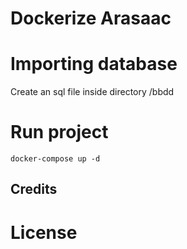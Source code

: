 # Dockerize Arasaac

# Importing database

Create an sql file inside directory /bbdd 

# Run project

    docker-compose up -d


## Credits



# License



